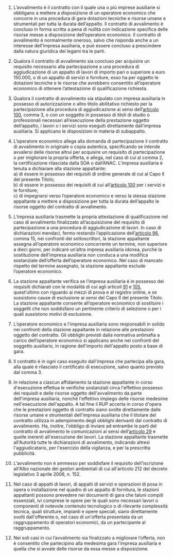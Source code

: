 1. L’avvalimento è il contratto con il quale una o più imprese ausiliarie si obbligano a mettere a disposizione di un operatore economico che concorre in una procedura di gara dotazioni tecniche e risorse umane e strumentali per tutta la durata dell’appalto. Il contratto di avvalimento è concluso in forma scritta a pena di nullità con indicazione specifica delle risorse messe a disposizione dell’operatore economico. Il contratto di avvalimento è normalmente oneroso, salvo che risponda anche a un interesse dell’impresa ausiliaria, e può essere concluso a prescindere dalla natura giuridica dei legami tra le parti.

2. Qualora il contratto di avvalimento sia concluso per acquisire un requisito necessario alla partecipazione a una procedura di aggiudicazione di un appalto di lavori di importo pari o superiore a euro 150.000, o di un appalto di servizi e forniture, esso ha per oggetto le dotazioni tecniche e le risorse che avrebbero consentito all’operatore economico di ottenere l’attestazione di qualificazione richiesta.

3. Qualora il contratto di avvalimento sia stipulato con impresa ausiliaria in possesso di autorizzazione o altro titolo abilitativo richiesto per la partecipazione alla procedura di aggiudicazione ai sensi dell’[articolo 100](/articolo-100/1), comma 3, o con un soggetto in possesso di titoli di studio o professionali necessari all’esecuzione della prestazione oggetto dell’appalto, i lavori o i servizi sono eseguiti direttamente dall’impresa ausiliaria. Si applicano le disposizioni in materia di subappalto.

4. L’operatore economico allega alla domanda di partecipazione il contratto di avvalimento in originale o copia autentica, specificando se intende avvalersi delle risorse altrui per acquisire un requisito di partecipazione o per migliorare la propria offerta, e allega, nel caso di cui al comma 2, la certificazione rilasciata dalla SOA o dall’ANAC. L’impresa ausiliaria è tenuta a dichiarare alla stazione appaltante: <br>a) di essere in possesso dei requisiti di ordine generale di cui al Capo II del presente Titolo; <br>b) di essere in possesso dei requisiti di cui all’[articolo 100](/articolo-100/1) per i servizi e le forniture; <br>c) di impegnarsi verso l’operatore economico e verso la stessa stazione appaltante a mettere a disposizione per tutta la durata dell’appalto le risorse oggetto del contratto di avvalimento.

5. L’impresa ausiliaria trasmette la propria attestazione di qualificazione nel caso di avvalimento finalizzato all’acquisizione del requisito di partecipazione a una procedura di aggiudicazione di lavori. In caso di dichiarazioni mendaci, fermo restando l’applicazione dell’[articolo 96](/articolo-96/1), comma 15, nei confronti dei sottoscrittori, la stazione appaltante assegna all’operatore economico concorrente un termine, non superiore a dieci giorni, per indicare un’altra impresa ausiliaria idonea, purché la sostituzione dell’impresa ausiliaria non conduca a una modifica sostanziale dell’offerta dell’operatore economico. Nel caso di mancato rispetto del termine assegnato, la stazione appaltante esclude l’operatore economico.

6. La stazione appaltante verifica se l’impresa ausiliaria è in possesso dei requisiti dichiarati con le modalità di cui agli articoli [91](/articolo-91/1) e [105](/articolo-105/1), quest’ultimo con riguardo ai mezzi di prova e al registro online, e se sussistono cause di esclusione ai sensi del Capo II del presente Titolo. La stazione appaltante consente all’operatore economico di sostituire i soggetti che non soddisfano un pertinente criterio di selezione o per i quali sussistono motivi di esclusione.

7. L’operatore economico e l'impresa ausiliaria sono responsabili in solido nei confronti della stazione appaltante in relazione alle prestazioni oggetto del contratto. Gli obblighi previsti dalla normativa antimafia a carico dell’operatore economico si applicano anche nei confronti del soggetto ausiliario, in ragione dell'importo dell'appalto posto a base di gara.

8. Il contratto è in ogni caso eseguito dall'impresa che partecipa alla gara, alla quale è rilasciato il certificato di esecuzione, salvo quanto previsto dal comma 3.

9. In relazione a ciascun affidamento la stazione appaltante in corso d'esecuzione effettua le verifiche sostanziali circa l'effettivo possesso dei requisiti e delle risorse oggetto dell'avvalimento da parte dell'impresa ausiliaria, nonché l'effettivo impiego delle risorse medesime nell'esecuzione dell'appalto. A tal fine il RUP accerta in corso d'opera che le prestazioni oggetto di contratto siano svolte direttamente dalle risorse umane e strumentali dell'impresa ausiliaria che il titolare del contratto utilizza in adempimento degli obblighi derivanti dal contratto di avvalimento. Ha, inoltre, l'obbligo di inviare ad entrambe le parti del contratto di avvalimento le comunicazioni ai sensi dell’[articolo 29](/articolo-29/1) e quelle inerenti all'esecuzione dei lavori. La stazione appaltante trasmette all'Autorità tutte le dichiarazioni di avvalimento, indicando altresì l'aggiudicatario, per l'esercizio della vigilanza, e per la prescritta pubblicità.

10. L'avvalimento non è ammesso per soddisfare il requisito dell'iscrizione all'Albo nazionale dei gestori ambientali di cui all'articolo 212 del decreto legislativo 3 aprile 2006, n. 152.

11. Nel caso di appalti di lavori, di appalti di servizi e operazioni di posa in opera o installazione nel quadro di un appalto di fornitura, le stazioni appaltanti possono prevedere nei documenti di gara che taluni compiti essenziali, ivi comprese le opere per le quali sono necessari lavori o componenti di notevole contenuto tecnologico o di rilevante complessità tecnica, quali strutture, impianti e opere speciali, siano direttamente svolti dall'offerente o, nel caso di un'offerta presentata da un raggruppamento di operatori economici, da un partecipante al raggruppamento.
 
12. Nei soli casi in cui l’avvalimento sia finalizzato a migliorare l’offerta, non è consentito che partecipino alla medesima gara l’impresa ausiliaria e quella che si avvale delle risorse da essa messe a disposizione.

